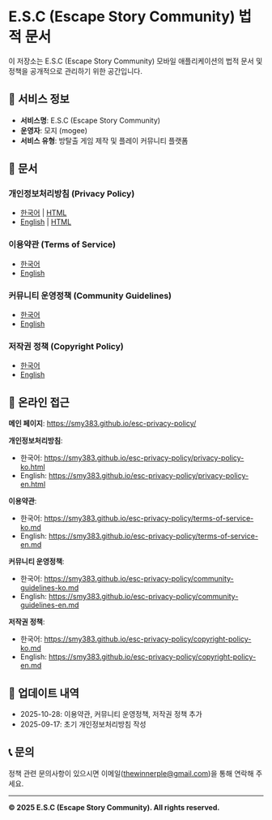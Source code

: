 # E.S.C (Escape Story Community) 법적 문서

이 저장소는 E.S.C (Escape Story Community) 모바일 애플리케이션의 법적 문서 및 정책을 공개적으로 관리하기 위한 공간입니다.

## 📱 서비스 정보
- **서비스명**: E.S.C (Escape Story Community)
- **운영자**: 모지 (mogee)
- **서비스 유형**: 방탈출 게임 제작 및 플레이 커뮤니티 플랫폼

## 📄 문서

### 개인정보처리방침 (Privacy Policy)
- [한국어](./privacy-policy-ko.md) | [HTML](./privacy-policy-ko.html)
- [English](./privacy-policy-en.md) | [HTML](./privacy-policy-en.html)

### 이용약관 (Terms of Service)
- [한국어](./terms-of-service-ko.md)
- [English](./terms-of-service-en.md)

### 커뮤니티 운영정책 (Community Guidelines)
- [한국어](./community-guidelines-ko.md)
- [English](./community-guidelines-en.md)

### 저작권 정책 (Copyright Policy)
- [한국어](./copyright-policy-ko.md)
- [English](./copyright-policy-en.md)

## 🔗 온라인 접근

**메인 페이지**: https://smy383.github.io/esc-privacy-policy/

**개인정보처리방침**:
- 한국어: https://smy383.github.io/esc-privacy-policy/privacy-policy-ko.html
- English: https://smy383.github.io/esc-privacy-policy/privacy-policy-en.html

**이용약관**:
- 한국어: https://smy383.github.io/esc-privacy-policy/terms-of-service-ko.md
- English: https://smy383.github.io/esc-privacy-policy/terms-of-service-en.md

**커뮤니티 운영정책**:
- 한국어: https://smy383.github.io/esc-privacy-policy/community-guidelines-ko.md
- English: https://smy383.github.io/esc-privacy-policy/community-guidelines-en.md

**저작권 정책**:
- 한국어: https://smy383.github.io/esc-privacy-policy/copyright-policy-ko.md
- English: https://smy383.github.io/esc-privacy-policy/copyright-policy-en.md

## 📅 업데이트 내역
- 2025-10-28: 이용약관, 커뮤니티 운영정책, 저작권 정책 추가
- 2025-09-17: 초기 개인정보처리방침 작성

## 📞 문의
정책 관련 문의사항이 있으시면 이메일(thewinnerple@gmail.com)을 통해 연락해 주세요.

---

**© 2025 E.S.C (Escape Story Community). All rights reserved.**